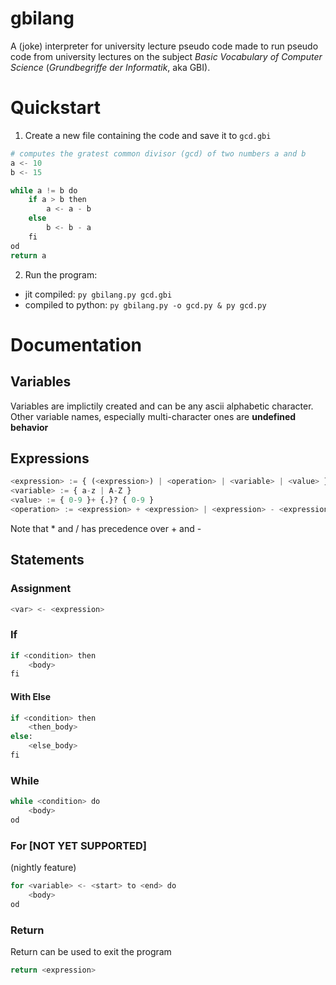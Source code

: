 # gbilang
A (joke) interpreter for university lecture pseudo code made to run pseudo code from university lectures on the subject 
_Basic Vocabulary of Computer Science_ (_Grundbegriffe der Informatik_, aka GBI).

# Quickstart
1. Create a new file containing the code and save it to `gcd.gbi`
```py
# computes the gratest common divisor (gcd) of two numbers a and b
a <- 10
b <- 15

while a != b do
    if a > b then
        a <- a - b
    else
        b <- b - a
    fi
od
return a
```
2. Run the program:
  - jit compiled: `py gbilang.py gcd.gbi`
  - compiled to python: `py gbilang.py -o gcd.py & py gcd.py`

# Documentation
## Variables
Variables are implictily created and can be any ascii alphabetic character.
Other variable names, especially multi-character ones are **undefined behavior**
## Expressions
```py
<expression> := { (<expression>) | <operation> | <variable> | <value> }
<variable> := { a-z | A-Z }
<value> := { 0-9 }+ {.}? { 0-9 }
<operation> := <expression> + <expression> | <expression> - <expression> | <expression> * <expression> | <expression> / <expression>
```
Note that * and / has precedence over + and -
## Statements
### Assignment
```py
<var> <- <expression>
```
### If
```py
if <condition> then
    <body>
fi
```
#### With Else
```py
if <condition> then
    <then_body>
else:
    <else_body>
fi
```
### While
```py
while <condition> do
    <body>
od
```
### For [NOT YET SUPPORTED]
(nightly feature)
```py
for <variable> <- <start> to <end> do
    <body>
od
```
### Return
Return can be used to exit the program
```py
return <expression>
```
